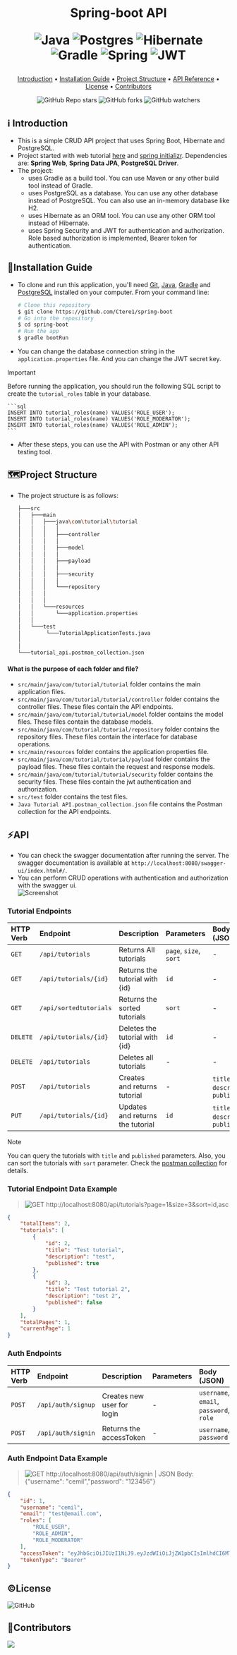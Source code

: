 <h1 align="center">
  Spring-boot API  
  
   
  ![Java](https://img.shields.io/badge/java-%23ED8B00.svg?style=for-the-badge&logo=openjdk&logoColor=white)
  ![Postgres](https://img.shields.io/badge/postgres-%23316192.svg?style=for-the-badge&logo=postgresql&logoColor=white)
  ![Hibernate](https://img.shields.io/badge/Hibernate-59666C?style=for-the-badge&logo=Hibernate&logoColor=white) <br>
  ![Gradle](https://img.shields.io/badge/Gradle-02303A.svg?style=for-the-badge&logo=Gradle&logoColor=white) 
  ![Spring](https://img.shields.io/badge/spring-%236DB33F.svg?style=for-the-badge&logo=spring&logoColor=white)
  ![JWT](https://img.shields.io/badge/JWT-black?style=for-the-badge&logo=JSON%20web%20tokens)
  <br>
</h1>

<p align="center">
  <a href="#ℹ%EF%B8%8F-introduction">Introduction</a> •
  <a href="#installation-guide">Installation Guide</a> •
  <a href="#%EF%B8%8Fproject-structure">Project Structure</a> •
  <a href="#api">API Reference</a> •
  <a href="#license">License</a> •
  <a href="#contributors">Contributors</a> 
</p>

<div align="center">

![GitHub Repo stars](https://img.shields.io/github/stars/Ctere1/spring-boot)
![GitHub forks](https://img.shields.io/github/forks/Ctere1/spring-boot)
![GitHub watchers](https://img.shields.io/github/watchers/Ctere1/spring-boot)

</div>

## ℹ️ Introduction
- This is a simple CRUD API project that uses Spring Boot, Hibernate and PostgreSQL. 
- Project started with web tutorial [here](https://bezkoder.com/spring-boot-postgresql-example/) and [spring initializr](https://start.spring.io/). Dependencies are: **Spring Web**, **Spring Data JPA**, **PostgreSQL Driver**.
- The project:
    - uses Gradle as a build tool. You can use Maven or any other build tool instead of Gradle.
    - uses PostgreSQL as a database. You can use any other database instead of PostgreSQL. You can also use an in-memory database like H2.
    - uses Hibernate as an ORM tool. You can use any other ORM tool instead of Hibernate.
    - uses Spring Security and JWT for authentication and authorization. Role based authorization is implemented, Bearer token for authentication.

## 💾Installation Guide

- To clone and run this application, you'll need [Git](https://git-scm.com), [Java](https://www.java.com/en/download/help/download_options.html), [Gradle](https://gradle.org/install/) and [PostgreSQL](https://www.postgresql.org/download/) installed on your computer.
From your command line:

    ```bash
    # Clone this repository
    $ git clone https://github.com/Ctere1/spring-boot
    # Go into the repository
    $ cd spring-boot
    # Run the app
    $ gradle bootRun
    ```

- You can change the database connection string in the `application.properties` file. And you can change the JWT secret key.
   
> [!IMPORTANT] 
> Before running the application, you should run the following SQL script to create the `tutorial_roles` table in your database.

    ```sql
    INSERT INTO tutorial_roles(name) VALUES('ROLE_USER');
    INSERT INTO tutorial_roles(name) VALUES('ROLE_MODERATOR');
    INSERT INTO tutorial_roles(name) VALUES('ROLE_ADMIN');
    ```

- After these steps, you can use the API with Postman or any other API testing tool.


## 🗺️Project Structure 

- The project structure is as follows:    

  ```bash
  ├───src
  │   ├───main
  │   │   ├───java\com\tutorial\tutorial
  │   │   │   │
  │   │   │   ├───controller
  │   │   │   │
  │   │   │   ├───model
  │   │   │   │   
  │   │   │   ├───payload
  │   │   │   │   
  │   │   │   ├───security
  │   │   │   │
  │   │   │   └───repository
  │   │   │
  │   │   │
  │   │   └───resources
  │   │       └───application.properties
  │   │
  │   └───test
  │        └───TutorialApplicationTests.java
  │
  │
  └───tutorial_api.postman_collection.json

  ``` 

#### What is the purpose of each folder and file?

- `src/main/java/com/tutorial/tutorial` folder contains the main application files.
- `src/main/java/com/tutorial/tutorial/controller` folder contains the controller files. These files contain the API endpoints.
- `src/main/java/com/tutorial/tutorial/model` folder contains the model files. These files contain the database models.
- `src/main/java/com/tutorial/tutorial/repository` folder contains the repository files. These files contain the interface for database operations.
- `src/main/resources` folder contains the application properties file.
- `src/main/java/com/tutorial/tutorial/payload` folder contains the payload files. These files contain the request and response models.
- `src/main/java/com/tutorial/tutorial/security` folder contains the security files. These files contain the jwt authentication and authorization.
- `src/test` folder contains the test files.
- `Java Tutorial API.postman_collection.json` file contains the Postman collection for the API endpoints.


## ⚡API

- You can check the swagger documentation after running the server. The swagger documentation is available at `http://localhost:8080/swagger-ui/index.html#/`.
- You can perform CRUD operations with authentication and authorization with the swagger ui.  
  ![Screenshot](images/ss.png)   

### **Tutorial Endpoints**

| HTTP Verb   | Endpoint                    | Description                         | Parameters              | Body (JSON)                         |
| :---------- | :-----------------------    |:----------------------------------  | :--------------------   | :--------------------------------   | 
| `GET`       | `/api/tutorials`            |  Returns All tutorials              | `page`, `size`, `sort`  | -                                   |
| `GET`       | `/api/tutorials/{id}`       |  Returns the tutorial with {id}     | `id`                    | -                                   |
| `GET`       | `/api/sortedtutorials`      |  Returns the sorted tutorials       | `sort`                  | -                                   |
| `DELETE`    | `/api/tutorials/{id}`       |  Deletes the tutorial with {id}     | `id`                    | -                                   |
| `DELETE`    | `/api/tutorials`            |  Deletes all tutorials              |  -                      | -                                   |
| `POST`      | `/api/tutorials`            |  Creates and returns tutorial       |  -                      | `title`, `description`, `published` |
| `PUT`       | `/api/tutorials/{id}`       |  Updates and returns the tutorial   | `id`                    | `title`, `description`, `published` |

> [!NOTE]  
> You can query the tutorials with `title` and `published` parameters. Also, you can sort the tutorials with `sort` parameter. Check the [postman collection](https://github.com/Ctere1/spring-boot/blob/master/Java%20Tutorial%20API.postman_collection.json) for details.


### **Tutorial Endpoint Data Example**

> ![GET](https://img.shields.io/badge/-GET-green)  http://localhost:8080/api/tutorials?page=1&size=3&sort=id,asc

```json
{
    "totalItems": 2,
    "tutorials": [
        {
            "id": 2,
            "title": "Test tutorial",
            "description": "test",
            "published": true
        },
        {
            "id": 3,
            "title": "Test tutorial 2",
            "description": "test 2",
            "published": false
        }
    ],
    "totalPages": 1,
    "currentPage": 1
}
```

### **Auth Endpoints**

| HTTP Verb   | Endpoint                    | Description                         | Parameters      | Body (JSON)                             |
| :---------- | :-----------------------    |:----------------------------------  | :-------------  | :-------------------------------------  | 
| `POST`      | `/api/auth/signup`          |  Creates new user for login         | -               | `username`, `email`, `password`, `role` |
| `POST`      | `/api/auth/signin`          |  Returns the accessToken            | -               | `username`, `password`                  |


### **Auth Endpoint Data Example**

> ![GET](https://img.shields.io/badge/-POST-red)  http://localhost:8080/api/auth/signin | JSON Body: {"username": "cemil","password": "123456"}

```json
{
    "id": 1,
    "username": "cemil",
    "email": "test@email.com",
    "roles": [
        "ROLE_USER",
        "ROLE_ADMIN",
        "ROLE_MODERATOR"
    ],
    "accessToken": "eyJhbGciOiJIUzI1NiJ9.eyJzdWIiOiJjZW1pbCIsImlhdCI6MTY5OTg5ODU3NywiZXhwIjoxNjk5OTg0OTc3fQ._tKB8Otw8Ahp0iCJrXbmHTQVw2tv8lQ2i8vn-9t79XQ",
    "tokenType": "Bearer"
}
```

## ©License
![GitHub](https://img.shields.io/github/license/Ctere1/spring-boot?style=flat-square)


## 📌Contributors

<a href="https://github.com/Ctere1/">
  <img src="https://contrib.rocks/image?repo=Ctere1/Ctere1" />
</a>

